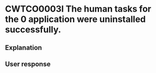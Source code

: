 # CWTCO0003I The human tasks for the 0 application were uninstalled successfully.

## Explanation

## User response